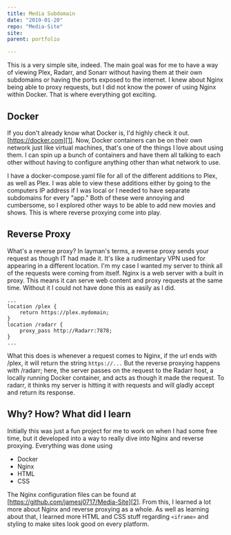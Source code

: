 ```yaml
---
title: Media Subdomain
date: "2019-01-20"
repo: "Media-Site"
site:
parent: portfolio

---
```


This is a very simple site, indeed. The main goal was for me to have a way of viewing Plex, Radarr, and Sonarr without having them at their own subdomains or having the ports exposed to the internet. I knew about Nginx being able to proxy requests, but I did not know the power of using Nginx within Docker. That is where everything got exciting.

## Docker

If you don't already know what Docker is, I'd highly check it out. [https://docker.com][1]. Now, Docker containers can be on their own network just like virtual machines, that's one of the things I love about using them. I can spin up a bunch of containers and have them all talking to each other without having to configure anything other than what network to use.

I have a docker-compose.yaml file for all of the different additions to Plex, as well as Plex. I was able to view these additions either by going to the computers IP address if I was local or I needed to have separate subdomains for every "app." Both of these were annoying and cumbersome, so I explored other ways to be able to add new movies and shows. This is where reverse proxying come into play.

## Reverse Proxy

What's a reverse proxy? In layman's terms, a reverse proxy sends your request as though IT had made it. It's like a rudimentary VPN used for appearing in a different location. I'm my case I wanted my server to think all of the requests were coming from itself. Nginx is a web server with a built in proxy. This means it can serve web content and proxy requests at the same time. Without it I could not have done this as easily as I did.

	...
	location /plex {
	    return https://plex.mydomain;
	}
	location /radarr {
	    proxy_pass http://Radarr:7878;
	}
	...

What this does is whenever a request comes to Nginx, if the url ends with /plex, it will return the string `https://...` But the reverse proxying happens with /radarr; here, the server passes on the request to the Radarr host, a locally running Docker container, and acts as though it made the request. To radarr, it thinks my server is hitting it with requests and will gladly accept and return its response.

## Why? How? What did I learn

Initially this was just a fun project for me to work on when I had some free time, but it developed into a way to really dive into Nginx and reverse proxying. Everything was done using

- Docker
- Nginx
- HTML
- CSS

The Nginx configuration files can be found at [https://github.com/jamesj0717/Media-Site][2]. From this, I learned a lot more about Nginx and reverse proxying as a whole. As well as learning about that, I learned more HTML and CSS stuff regarding `<iframe>` and styling to make sites look good on every platform.

[1]:	https://docker.com
[2]:	https://github.com/jamesj0717/Media-Site